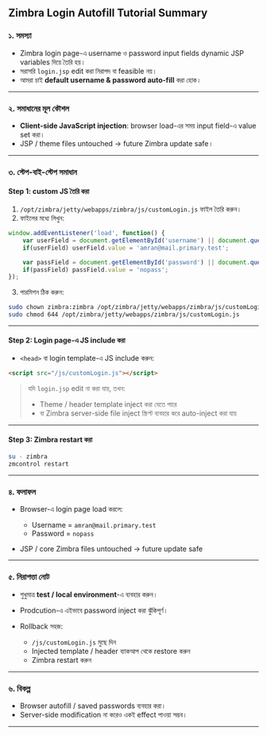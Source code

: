 ## **Zimbra Login Autofill Tutorial Summary**

### **১. সমস্যা**

* Zimbra login page-এ username ও password input fields dynamic JSP variables দিয়ে তৈরি হয়।
* সরাসরি `login.jsp` edit করা নিরাপদ বা feasible নয়।
* আমরা চাই **default username & password auto-fill** করা হোক।

---

### **২. সমাধানের মূল কৌশল**

* **Client-side JavaScript injection**: browser load-এর সময় input field-এ value set করা।
* JSP / theme files untouched → future Zimbra update safe।

---

### **৩. স্টেপ-বাই-স্টেপ সমাধান**

#### **Step 1: custom JS তৈরি করা**

1. `/opt/zimbra/jetty/webapps/zimbra/js/customLogin.js` ফাইল তৈরি করুন।
2. ফাইলের মধ্যে লিখুন:

```javascript
window.addEventListener('load', function() {
    var userField = document.getElementById('username') || document.querySelector('input[name="username"]');
    if(userField) userField.value = 'amran@mail.primary.test';

    var passField = document.getElementById('password') || document.querySelector('input[name="password"]');
    if(passField) passField.value = 'nopass';
});
```

3. পারমিশন ঠিক করুন:

```bash
sudo chown zimbra:zimbra /opt/zimbra/jetty/webapps/zimbra/js/customLogin.js
sudo chmod 644 /opt/zimbra/jetty/webapps/zimbra/js/customLogin.js
```

---

#### **Step 2: Login page-এ JS include করা**

* `<head>` বা login template-এ JS include করুন:

```html
<script src="/js/customLogin.js"></script>
```

> যদি `login.jsp` edit না করা যায়, তখন:
>
> * Theme / header template inject করা যেতে পারে
> * বা Zimbra server-side file inject স্ক্রিপ্ট ব্যবহার করে auto-inject করা যায়

---

#### **Step 3: Zimbra restart করা**

```bash
su - zimbra
zmcontrol restart
```

---

### **৪. ফলাফল**

* Browser-এ login page load করলে:

  * Username = `amran@mail.primary.test`
  * Password = `nopass`
* JSP / core Zimbra files untouched → future update safe

---

### **৫. নিরাপত্তা নোট**

* শুধুমাত্র **test / local environment**-এ ব্যবহার করুন।
* Prodcution-এ এইভাবে password inject করা ঝুঁকিপূর্ণ।
* Rollback সহজ:

  * `/js/customLogin.js` মুছে দিন
  * Injected template / header ব্যাকআপ থেকে restore করুন
  * Zimbra restart করুন

---

### **৬. বিকল্প**

* Browser autofill / saved passwords ব্যবহার করা।
* Server-side modification না করেও একই effect পাওয়া সম্ভব।

---
